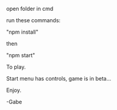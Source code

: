 open folder in cmd 

run these commands:

"npm install"

then

"npm start"

To play. 

Start menu has controls, game is in beta...


Enjoy.

-Gabe
